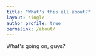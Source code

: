 ```yaml
---
title: "What's this all about?"
layout: single
author_profile: true
permalink: /about/
---
```


What's going on, guys?
